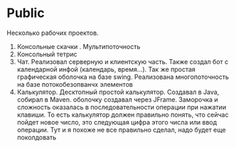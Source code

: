 # Public

Несколько рабочих проектов.
1. Консольные скачки . Мультипоточность
2. Консольный тетрис
3. Чат. Реализовал серверную и клиентскую часть. Также создал бот с календарной инфой (календарь, время...). Так же простая графическая оболочка на базе swing. Реализована многопоточность на базе потокобезопванчх элементов
4. Калькулятор. Десктопный простой калькулятор. Создавал в Java, собирал в Maven. оболочку создавал через JFrame. Заморочка и сложность оказалась в последовательности операции при нажатии клавиши. То есть калькулятор должен правильно понять, что сейчас пойдет новое число, это следующая цифра этого числа или ввод операции. Тут и я похоже не все правильно сделал, надо будет еще поколдовать
